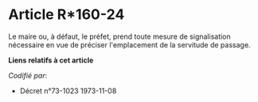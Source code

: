 # Article R*160-24

Le maire ou, à défaut, le préfet, prend toute mesure de signalisation nécessaire en vue de préciser l'emplacement de la
servitude de passage.

**Liens relatifs à cet article**

_Codifié par_:

  - Décret n°73-1023 1973-11-08

